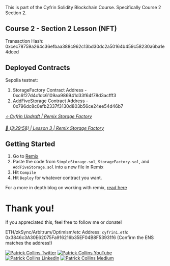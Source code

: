 This is part of the Cyfrin Solidity Blockchain Course. Specifically Course 2 Section 2.

## Course 2 - Section 2 Lesson (NFT)
Transaction Hash: 0xcec78759a264c36efbaa388c962c13bd30dc2a50164b459c58230a6ba1e4dced

## Deployed Contracts

Sepolia testnet:
1. StorageFactory Contract Address - 0xc6f27d4c1dc6109aa986941d33f64f78d3acfff3
2. AddFiveStorage Contract Address - 0x796dc8c0efb2337f3130d803b56ce24ee54d46b7


*[⭐️ Cyfrin Updraft | Remix Storage Factory](https://updraft.cyfrin.io/courses/solidity/storage-factory/factory-introduction)*

*[🎥  (3:29:58) | Lesson 3 | Remix Storage Factory](https://www.youtube.com/watch?v=umepbfKp5rI&t=12598s)*

## Getting Started

1. Go to [Remix](https://remix.ethereum.org/)
2. Paste the code from `SimpleStorage.sol`, `StorageFactory.sol`, and `AddFiveStorage.sol` into a new file in Remix
3. Hit `Compile`
4. Hit `Deploy` for whatever contract you want.

For a more in depth blog on working with remix, [read here](https://docs.chain.link/docs/deploy-your-first-contract/)

# Thank you!

If you appreciated this, feel free to follow me or donate!

ETH/zkSync/Arbitrum/Optimism/etc Address: `cyfrin1.eth`: 0x3846c3A30E62075Fa916216b35EF04B8F53931f6 (Confirm the ENS matches the address!)

[![Patrick Collins Twitter](https://img.shields.io/badge/Twitter-1DA1F2?style=for-the-badge&logo=twitter&logoColor=white)](https://twitter.com/PatrickAlphaC)
[![Patrick Collins YouTube](https://img.shields.io/badge/YouTube-FF0000?style=for-the-badge&logo=youtube&logoColor=white)](https://www.youtube.com/channel/UCn-3f8tw_E1jZvhuHatROwA)
[![Patrick Collins Linkedin](https://img.shields.io/badge/LinkedIn-0077B5?style=for-the-badge&logo=linkedin&logoColor=white)](https://www.linkedin.com/in/patrickalphac/)
[![Patrick Collins Medium](https://img.shields.io/badge/Medium-000000?style=for-the-badge&logo=medium&logoColor=white)](https://medium.com/@patrick.collins_58673/)

